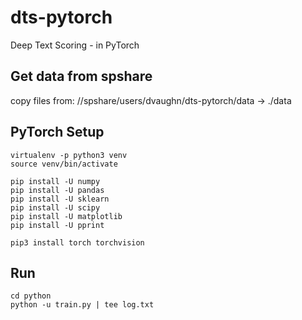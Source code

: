 # dts-pytorch
Deep Text Scoring - in PyTorch

## Get data from spshare
copy files from: //spshare/users/dvaughn/dts-pytorch/data -> ./data

## PyTorch Setup
```
virtualenv -p python3 venv
source venv/bin/activate

pip install -U numpy
pip install -U pandas
pip install -U sklearn
pip install -U scipy
pip install -U matplotlib
pip install -U pprint

pip3 install torch torchvision
```

## Run
```
cd python
python -u train.py | tee log.txt
```